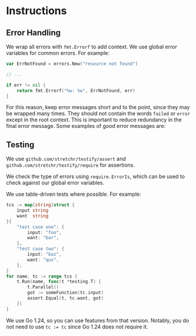 # Instructions

## Error Handling

We wrap all errors with `fmt.Errorf` to add context. We use global error variables for common errors. For example:

```go
var ErrNotFound = errors.New("resource not found")

// ...

if err != nil {
	return fmt.Errorf("%w: %w", ErrNotFound, err)
}
```

For this reason, keep error messages short and to the point, since they may be wrapped many times. They should not contain the words `failed` or `error` except in the root context. This is important to reduce redundancy in the final error message. Some examples of good error messages are:

## Testing

We use `github.com/stretchr/testify/assert` and `github.com/stretchr/testify/require` for assertions.

We check the type of errors using `require.ErrorIs`, which can be used to check against our global error variables.

We use table-driven tests where possible. For example:

```go
tcs := map[string]struct {
	input string
	want  string
}{
	"test case one": {
		input: "foo",
		want: "bar",
	},
	"test case two": {
		input: "baz",
		want: "qux",
	},
}
for name, tc := range tcs {
	t.Run(name, func(t *testing.T) {
		t.Parallel()
		got := someFunction(tc.input)
		assert.Equal(t, tc.want, got)
	})
}
```

We use Go 1.24, so you can use features from that version. Notably, you do not need to use `tc := tc` since Go 1.24 does not require it.

